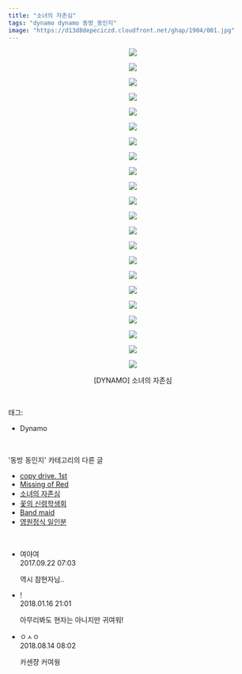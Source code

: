 ```yaml
---
title: "소녀의 자존심"
tags: "dynamo dynamo 동방_동인지"
image: "https://d13d8depeciczd.cloudfront.net/ghap/1904/001.jpg"
---
```

<div class="article">
<p style="text-align: center; clear: none; float: none;"><img src="{{ site.imgserver12 }}/ghap/1904/001.jpg"/></p>
<p style="text-align: center; clear: none; float: none;"><img src="{{ site.imgserver12 }}/ghap/1904/002.jpg"/></p>
<p style="text-align: center; clear: none; float: none;"><img src="{{ site.imgserver12 }}/ghap/1904/003.jpg"/></p>
<p style="text-align: center; clear: none; float: none;"><img src="{{ site.imgserver12 }}/ghap/1904/004.jpg"/></p>
<p style="text-align: center; clear: none; float: none;"><img src="{{ site.imgserver12 }}/ghap/1904/005.jpg"/></p>
<p style="text-align: center; clear: none; float: none;"><img src="{{ site.imgserver12 }}/ghap/1904/006.jpg"/></p>
<p style="text-align: center; clear: none; float: none;"><img src="{{ site.imgserver12 }}/ghap/1904/007.jpg"/></p>
<p style="text-align: center; clear: none; float: none;"><img src="{{ site.imgserver12 }}/ghap/1904/008.jpg"/></p>
<p style="text-align: center; clear: none; float: none;"><img src="{{ site.imgserver12 }}/ghap/1904/009.jpg"/></p>
<p style="text-align: center; clear: none; float: none;"><img src="{{ site.imgserver12 }}/ghap/1904/010.jpg"/></p>
<p style="text-align: center; clear: none; float: none;"><img src="{{ site.imgserver12 }}/ghap/1904/011.jpg"/></p>
<p style="text-align: center; clear: none; float: none;"><img src="{{ site.imgserver12 }}/ghap/1904/012.jpg"/></p>
<p style="text-align: center; clear: none; float: none;"><img src="{{ site.imgserver12 }}/ghap/1904/013.jpg"/></p>
<p style="text-align: center; clear: none; float: none;"><img src="{{ site.imgserver12 }}/ghap/1904/014.jpg"/></p>
<p style="text-align: center; clear: none; float: none;"><img src="{{ site.imgserver12 }}/ghap/1904/015.jpg"/></p>
<p style="text-align: center; clear: none; float: none;"><img src="{{ site.imgserver12 }}/ghap/1904/016.jpg"/></p>
<p style="text-align: center; clear: none; float: none;"><img src="{{ site.imgserver12 }}/ghap/1904/017.jpg"/></p>
<p style="text-align: center; clear: none; float: none;"><img src="{{ site.imgserver12 }}/ghap/1904/018.jpg"/></p>
<p style="text-align: center; clear: none; float: none;"><img src="{{ site.imgserver12 }}/ghap/1904/019.jpg"/></p>
<p style="text-align: center; clear: none; float: none;"><img src="{{ site.imgserver12 }}/ghap/1904/020.jpg"/></p>
<p style="text-align: center; clear: none; float: none;"><img src="{{ site.imgserver12 }}/ghap/1904/021.jpg"/></p>
<p style="text-align: center; clear: none; float: none;"><img src="{{ site.imgserver12 }}/ghap/1904/022.jpg"/></p>
<p style="text-align: center; clear: none; float: none;">[DYNAMO] 소녀의 자존심</p>
</div><br/>
<div class="tagTrail">
<p>태그: </p>
<ul>
<li>Dynamo</li>
</ul>
</div><br/>
<div class="another">
<p>'동방 동인지' 카테고리의 다른 글</p>
<ul>
<li><a href="/ghap_1908">copy drive. 1st</a></li>
<li><a href="/ghap_1905">Missing of Red</a></li>
<li><a href="/ghap_1904">소녀의 자존심</a></li>
<li><a href="/ghap_1903">꽃의 신령학생회</a></li>
<li><a href="/ghap_1902">Band maid</a></li>
<li><a href="/ghap_1901">영원정식 일인분</a></li>
</ul>
</div><br/>
<div class="cb_module cb_fluid">
<div class="cb_wrt cb_profile">
<div class="comment">
<ul>
<li class="cb_thumb_off" id="comment15088133">
<div class="cb_comment_area">
<div class="cb_info_area">
<div class="cb_section">
<span class="cb_nick_name">여야여</span>
</div>
<div class="cb_section">
<span class="cb_date">2017.09.22 07:03 </span>
</div>
</div>
<div class="cb_dsc_comment">
<p class="cb_dsc">
											역시 참현자님..
										</p>
</div>
</div></li>
<li class="cb_thumb_off" id="comment15175819">
<div class="cb_comment_area">
<div class="cb_info_area">
<div class="cb_section">
<span class="cb_nick_name">!</span>
</div>
<div class="cb_section">
<span class="cb_date">2018.01.16 21:01 </span>
</div>
</div>
<div class="cb_dsc_comment">
<p class="cb_dsc">
											아무리봐도 현자는 아니지만 귀여워!
										</p>
</div>
</div></li>
<li class="cb_thumb_off" id="comment15307980">
<div class="cb_comment_area">
<div class="cb_info_area">
<div class="cb_section">
<span class="cb_nick_name">ㅇㅅㅇ</span>
</div>
<div class="cb_section">
<span class="cb_date">2018.08.14 08:02 </span>
</div>
</div>
<div class="cb_dsc_comment">
<p class="cb_dsc">
											카센쟝 커여웡
										</p>
</div>
</div></li>
</ul>
</div>
</div><!-- commentList close -->
</div><br/>
